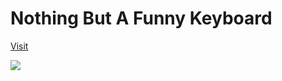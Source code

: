 <!--
 * @Author: chenzhongsheng
 * @Date: 2023-05-09 22:17:52
 * @Description: Coding something
-->
# Nothing But A Funny Keyboard

[Visit](https://theajack.github.io/keyboard)

![](https://shiyix.cn/images/keyboard.jpg)